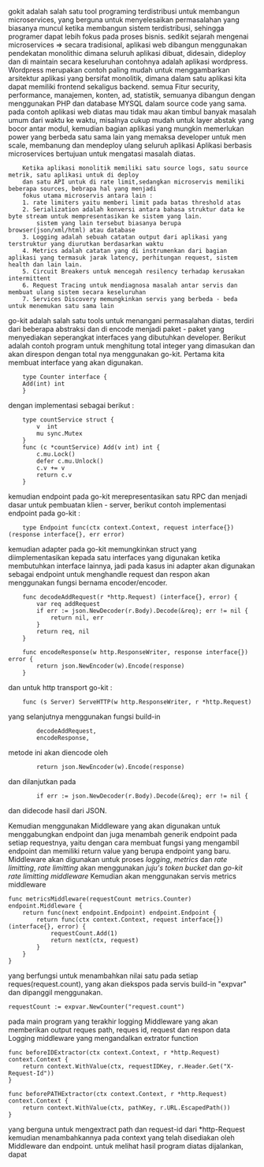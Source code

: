 gokit adalah salah satu tool programing terdistribusi untuk membangun microservices, 
    yang berguna untuk menyelesaikan permasalahan yang biasanya muncul ketika membangun 
    sistem terdistribusi, sehingga programer dapat lebih fokus pada proses bisnis.
sedikit sejarah mengenai microservices => secara tradisional, aplikasi web dibangun menggunakan 
    pendekatan monolithic dimana seluruh aplikasi dibuat, didesain, dideploy dan di maintain secara keseluruhan
        contohnya adalah aplikasi wordpress. Wordpress merupakan contoh paling mudah untuk menggambarkan arsitektur 
        aplikasi yang bersifat monolitik, dimana dalam satu aplikasi kita dapat memiliki frontend sekaligus backend.
        semua Fitur security, performance, manajemen, konten, ad, statistik, semuanya dibangun dengan menggunakan
        PHP dan database MYSQL dalam source code yang sama.
    pada contoh aplikasi web diatas mau tidak mau akan timbul banyak masalah umum dari waktu ke waktu, misalnya
    cukup mudah untuk layer abstak yang bocor antar modul, kemudian bagian aplikasi yang mungkin memerlukan 
    power yang berbeda satu sama lain yang memaksa developer untuk men scale, membanung dan mendeploy ulang seluruh aplikasi
        Aplikasi berbasis microservices bertujuan untuk mengatasi masalah diatas.

      
        Ketika aplikasi monolitik memiliki satu source logs, satu source metrik, satu aplikasi untuk di deploy 
        dan satu API untuk di rate limit,sedangkan microservis memiliki beberapa sources, bebrapa hal yang menjadi
        fokus utama microservis antara lain :
        1. rate limiters yaitu memberi limit pada batas threshold atas
        2. Serialization adalah konversi antara bahasa struktur data ke byte stream untuk mempresentasikan ke sistem yang lain.
            sistem yang lain tersebut biasanya berupa browser(json/xml/html) atau database
        3. Logging adalah sebuah catatan output dari aplikasi yang terstruktur yang diurutkan berdasarkan waktu
        4. Metrics adalah catatan yang di instrumenkan dari bagian aplikasi yang termasuk jarak latency, perhitungan request, sistem health dan lain lain. 
        5. Circuit Breakers untuk mencegah resilency terhadap kerusakan intermittent
        6. Request Tracing untuk mendiagnosa masalah antar servis dan membuat ulang sistem secara keseluruhan
        7. Services Discovery memungkinkan servis yang berbeda - beda untuk menemukan satu sama lain

go-kit adalah salah satu tools untuk menangani permasalahan diatas, terdiri dari beberapa abstraksi dan di encode 
menjadi paket - paket yang menyediakan seperangkat interfaces yang dibutuhkan developer.
    Berikut adalah contoh program untuk menghitung total integer yang dimasukan dan akan direspon dengan
    total nya menggunakan go-kit. 
    Pertama kita membuat interface yang akan digunakan.
~~~    
    type Counter interface {
	Add(int) int
	}	
~~~
dengan implementasi sebagai berikut : 
~~~	
	type countService struct {
		v  int
		mu sync.Mutex
	}
	func (c *countService) Add(v int) int {
		c.mu.Lock()
		defer c.mu.Unlock()
		c.v += v
		return c.v
	}
~~~	
kemudian endpoint pada go-kit merepresentasikan satu RPC dan menjadi dasar untuk pembuatan klien - server,
berikut contoh implementasi endpoint pada go-kit  :
~~~	
	type Endpoint func(ctx context.Context, request interface{}) (response interface{}, err error)
~~~	
kemudian adapter pada go-kit memungkinkan struct yang diimplementasikan kepada satu interfaces 
yang digunakan ketika membutuhkan interface lainnya, jadi pada kasus ini adapter akan digunakan sebagai endpoint
untuk menghandle request dan respon akan menggunakan fungsi bernama encoder/encoder.
~~~
	func decodeAddRequest(r *http.Request) (interface{}, error) {
		var req addRequest
		if err := json.NewDecoder(r.Body).Decode(&req); err != nil {
			return nil, err
		}
		return req, nil
	}

	func encodeResponse(w http.ResponseWriter, response interface{}) error {
		return json.NewEncoder(w).Encode(response)
	}
~~~	
dan untuk http transport go-kit :
~~~
	func (s Server) ServeHTTP(w http.ResponseWriter, r *http.Request)
~~~
yang selanjutnya menggunakan fungsi build-in
~~~ 
		decodeAddRequest,
		encodeResponse,
~~~
metode ini akan diencode oleh
~~~
		return json.NewEncoder(w).Encode(response)
~~~
dan dilanjutkan pada
~~~
		if err := json.NewDecoder(r.Body).Decode(&req); err != nil {
~~~
dan didecode hasil dari JSON.


Kemudian menggunakan Middleware yang akan digunakan untuk menggabungkan endpoint dan juga menambah generik endpoint
	pada setiap requestnya, yaitu dengan cara membuat fungsi 
	yang mengambil endpoint dan memiliki return value yang berupa endpoint yang baru.
	Middleware akan digunakan untuk proses <i>logging</i>, <i>metrics</i> dan <i>rate limitting</i>, <i>rate limitting</i> akan
	menggunakan <i>juju's token bucket</i> dan <i>go-kit rate limitting middleware</i>
Kemudian akan menggunakan servis metrics middleware 
~~~
func metricsMiddleware(requestCount metrics.Counter) endpoint.Middleware {
	return func(next endpoint.Endpoint) endpoint.Endpoint {
		return func(ctx context.Context, request interface{}) (interface{}, error) {
			requestCount.Add(1)
			return next(ctx, request)
		}
	}
}
~~~
yang berfungsi untuk menambahkan nilai satu pada setiap reques(request.count),
yang akan diekspos pada servis build-in "expvar" dan dipanggil menggunakan. 
~~~
requestCount := expvar.NewCounter("request.count")
~~~
pada main program
yang terakhir logging Middleware yang akan memberikan output reques path, reques id, request dan respon data
Logging middleware yang mengandalkan extrator function
~~~
func beforeIDExtractor(ctx context.Context, r *http.Request) context.Context {
	return context.WithValue(ctx, requestIDKey, r.Header.Get("X-Request-Id"))
}

func beforePATHExtractor(ctx context.Context, r *http.Request) context.Context {
	return context.WithValue(ctx, pathKey, r.URL.EscapedPath())
}
~~~
 yang berguna untuk mengextract path dan request-id dari 
*http-Request kemudian menambahkannya pada context yang telah disediakan oleh Middleware dan endpoint.
untuk melihat hasil program diatas dijalankan, dapat 

